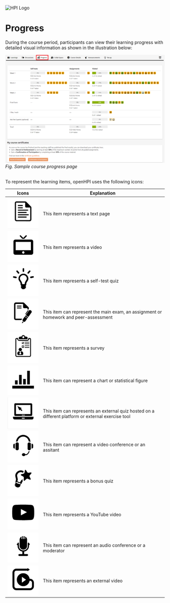 ![HPI Logo](../../img/HPI_Logo.png)

# Progress

During the course period, participants can view their learning progress with detailed visual information as shown in the illustration below:  

![Progress](../../img/features/progress/progress_page.png)  
*Fig. Sample course progress page*  
<br>  

To represent the learning items, openHPI uses the following icons:  

| Icons | Explanation |
|---|---|
| ![text](../../img/features/analytics/progress_legends/text.png) | This item represents a text page |
| ![video](../../img/features/analytics/progress_legends/video.png) | This item represents a video |
| ![quiz](../../img/features/analytics/progress_legends/quiz.png) | This item represents a self-test quiz |
| ![assignment](../../img/features/analytics/progress_legends/Assignment.png) | This item can represent the main exam, an assignment or homework and peer-assessment |
| ![survey](../../img/features/analytics/progress_legends/survey.png) | This item represents a survey |
| ![stat](../../img/features/analytics/progress_legends/infp-graphic_stats.png) | This item can represent a chart or statistical figure  |
| ![info-graph](../../img/features/analytics/progress_legends/infp-graphic_quiz.png) | This item can represents an external quiz hosted on a different platform or external exercise tool |
| ![conference](../../img/features/analytics/progress_legends/conference.png) | This item can represent a video conference or an assitant |
| ![adjust](../../img/features/analytics/progress_legends/adjust_point.png) | This item represents a bonus quiz |
| ![youtube](../../img/features/analytics/progress_legends/youtube.png) | This item represents a YouTube video |
| ![moderator](../../img/features/analytics/progress_legends/moderator.png) | This item can represent an audio conference or a moderator |
| ![external_video](../../img/features/analytics/progress_legends/external_video.png) | This item represents an external video  |
